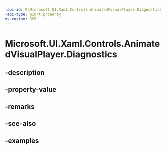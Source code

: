 ```yaml
---
-api-id: P:Microsoft.UI.Xaml.Controls.AnimatedVisualPlayer.Diagnostics
-api-type: winrt property
ms.custom: RS5
---
```


<!-- Property syntax.
public object Diagnostics { get; }
-->

# Microsoft.UI.Xaml.Controls.AnimatedVisualPlayer.Diagnostics

## -description

## -property-value

## -remarks

## -see-also

## -examples

